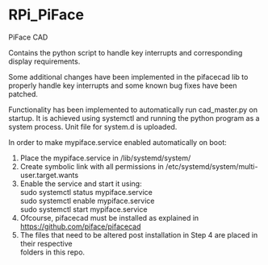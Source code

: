# RPi_PiFace
PiFace CAD

Contains the python script to handle key interrupts and corresponding display requirements.

Some additional changes have been implemented in the pifacecad lib to properly handle key interrupts
and some known bug fixes have been patched.

Functionality has been implemented to automatically run cad_master.py on startup.
It is achieved using systemctl and running the python program as a system process.
Unit file for system.d is uploaded.

In order to make mypiface.service enabled automatically on boot:
1. Place the mypiface.service in /lib/systemd/system/
2. Create symbolic link with all permissions in /etc/systemd/system/multi-user.target.wants
3. Enable the service and start it using:  
  sudo systemctl status mypiface.service  
  sudo systemctl enable mypiface.service  
  sudo systemctl start mypiface.service
4. Ofcourse, pifacecad must be installed as explained in https://github.com/piface/pifacecad
5. The files that need to be altered post installation in Step 4 are placed in their respective  
  folders in this repo.

